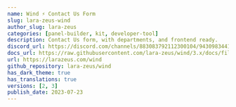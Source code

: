 ```yaml
---
name: Wind ⚡️ Contact Us Form
slug: lara-zeus-wind
author_slug: lara-zeus
categories: [panel-builder, kit, developer-tool]
description: Contact Us form, with departments, and frontend ready.
discord_url: https://discord.com/channels/883083792112300104/943098344174141460
docs_url: https://raw.githubusercontent.com/lara-zeus/wind/3.x/docs/filament.md
url: https://larazeus.com/wind
github_repository: lara-zeus/wind
has_dark_theme: true
has_translations: true
versions: [2, 3]
publish_date: 2023-07-23
---
```


